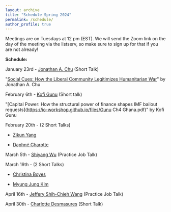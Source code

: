 ```yaml
---
layout: archive
title: "Schedule Spring 2024"
permalink: /schedule/
author_profile: true
---
```

Meetings are on Tuesdays at 12 pm (EST). We will send the Zoom link on the day of the meeting via the listserv, so make sure to sign up for that if you are not already!

**Schedule:**

January 23rd - [Jonathan A. Chu](https://www.jonathanchu.org/) (Short Talk)

"[Social Cues: How the Liberal Community Legitimizes Humanitarian War](https://io-workshop.github.io/files/ChuSocialCuesManuscript_Circulation.pdf)" by Jonathan A. Chu
&nbsp;

February 6th - [Kofi Gunu](https://www.politics.ox.ac.uk/person/kofi-gunu) (Short talk)

"[Capital Power: How the structural power of finance shapes IMF bailout requests](https://io-workshop.github.io/files/Gunu Ch4 Ghana.pdf)" by Kofi Gunu
&nbsp;

February 20th - (2 Short Talks)
- [Zikun Yang](https://www.polis.cam.ac.uk/staff/zikun-yang#:~:text=Zikun%20Yang%20is%20a%20PhD,diplomatic%20history%20and%20treaty%20negotiation.)

- [Daphné Charotte](https://www.maastrichtuniversity.nl/d-charotte)


March 5th - [Shiyang Wu](https://www.polsci.ucsb.edu/people/shiyang-wu) (Practice Job Talk)


March 19th - (2 Short Talks)
- [Christina Boyes](https://christinaaboyes.weebly.com/)

- [Myung Jung Kim](https://www.myungjungkim.com/)


April 16th - [Jeffery Shih-Chieh Wang](https://jeffery-wang.com/) (Practice Job Talk)


April 30th - [Charlotte Desmasures](https://www.sciencespo.fr/ceri/en/users/charlottedesmasures) (Short Talk)
